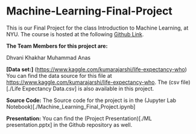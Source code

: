 # Machine-Learning-Final-Project

This is our Final Project for the class Introduction to Machine Learning, at NYU. The course is hosted at the following [Github Link](https://github.com/sdrangan/introml]).

**The Team Members for this project are:**

Dhvani Khakhar
Muhammad Anas

**[Data set:]** (https://www.kaggle.com/kumarajarshi/life-expectancy-who)
You can find the data source for this file at https://www.kaggle.com/kumarajarshi/life-expectancy-who. The (csv file)[./Life Expectancy Data.csv] is also available in this project.

**Source Code:**
The Source code for the project is in the (Jupyter Lab Notebook)[./Machine_Learning_Final_Project.ipynb]

**Presentation:**
You can find the (Project Presentation)[./ML presentation.pptx] in the Github repository as well.
